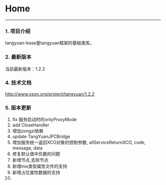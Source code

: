 # Home

------

### 1. 项目介绍

tangyuan-base是tangyuan框架的基础类库。

### 2. 最新版本

当前最新版本：1.2.2

### 4. 技术文档

<http://www.xson.org/project/tangyuan/1.2.2>

### 5. 版本更新

1. fix 服务启动时的onlyProxyMode
2. add CloseHandler
3. 增加zongzi依赖
4. update TangYuanJPCBridge
5. 增加服务统一返回XCO对象的控制参数, allServiceReturnXCO, code, message, data
6. 修复默认值中负数的问题
7. 新增<ss-aop>节点,去除<init>节点
8. 新增inix类型属性文件的支持
9. 新增占位属性数据的支持
10. 